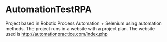 # AutomationTestRPA
Project based in Robotic Process Automation + Selenium using automation methods. The project runs in a website with a project plan. The website used is http://automationpractice.com/index.php
